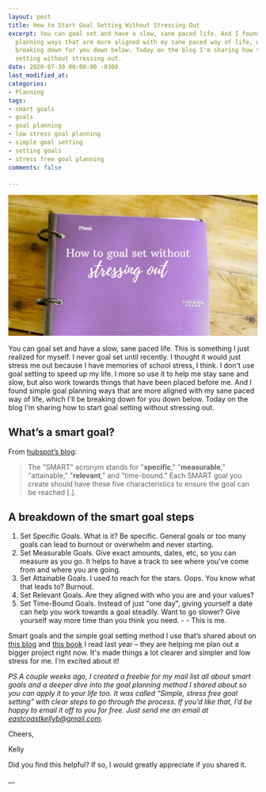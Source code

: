 ```yaml
---
layout: post
title: How to Start Goal Setting Without Stressing Out
excerpt: You can goal set and have a slow, sane paced life. And I found simple goal
  planning ways that are more aligned with my sane paced way of life, which I'll be
  breaking down for you down below. Today on the blog I'm sharing how to start goal
  setting without stressing out.
date: 2020-07-30 00:00:00 -0300
last_modified_at: 
categories:
- Planning
tags:
- smart goals
- goals
- goal planning
- low stress goal planning
- simple goal setting
- setting goals
- stress free goal planning
comments: false

---
```

![My purple binder on the table.](/assets/img/20200730_095345_0000_compress36.jpg "binderontable")

You can goal set and have a slow, sane paced life. This is something I just realized for myself. I never goal set until recently. I thought it would just stress me out because I have memories of school stress, I think. I don't use goal setting to speed up my life. I more so use it to help me stay sane and slow, but also work towards things that have been placed before me. And I found simple goal planning ways that are more aligned with my sane paced way of life, which I'll be breaking down for you down below. Today on the blog I'm sharing how to start goal setting without stressing out.

## What’s a smart goal?

From [hubspot’s blog](https://blog.hubspot.com/marketing/smart-goal-examples):

> The "SMART" acronym stands for "**specific**," "**measurable**," "attainable," "**relevant**," and "time-bound." Each SMART goal you create should have these five characteristics to ensure the goal can be reached \[.\].

## A breakdown of the smart goal steps

1. Set Specific Goals. What is it? Be specific. General goals or too many goals can lead to burnout or overwhelm and never starting. 
2. Set Measurable Goals. Give exact amounts, dates, etc, so you can measure as you go. It helps to have a track to see where you've come from and where you are going. 
3. Set Attainable Goals. I used to reach for the stars. Oops. You know what that leads to? Burnout. 
4. Set Relevant Goals. Are they aligned with who you are and your values? 
5. Set Time-Bound Goals. Instead of just "one day", giving yourself a date can help you work towards a goal steadily. Want to go slower? Give yourself way more time than you think you need. - - This is me. 

Smart goals and the simple goal setting method I use that’s shared about on [this blog](https://medium.com/better-humans/how-to-break-down-your-goals-into-sprints-689af9e97c52) and [this book](https://amzn.to/3fB51uF) I read last year – they are helping me plan out a bigger project right now. It's made things a lot clearer and simpler and low stress for me. I'm excited about it!  
   
_PS A couple weeks ago, I created a freebie for my mail list all about smart goals and a deeper dive into the goal planning method I shared about so you can apply it to your life too. It was called “Simple, stress free goal setting” with clear steps to go through the process. If you’d like that, I’d be happy to email it off to you for free. Just send me an email at_ [_eastcoastkellyb@gmail.com_](mailto:eastcoastkellyb@gmail.com)_._

Cheers,

Kelly

Did you find this helpful? If so, I would greatly appreciate if you shared it.

__